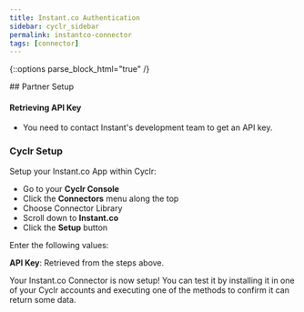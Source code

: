 ```yaml
---
title: Instant.co Authentication
sidebar: cyclr_sidebar
permalink: instantco-connector
tags: [connector]
---
```

{::options parse_block_html="true" /}
<section class="card">
## Partner Setup

#### Retrieving API Key
* You need to contact Instant's development team to get an API key.

### Cyclr Setup

Setup your Instant.co App within Cyclr:

*   Go to your **Cyclr Console**
*   Click the **Connectors** menu along the top
*   Choose Connector Library
*   Scroll down to **Instant.co**
*   Click the **Setup** button

Enter the following values:

**API Key**: Retrieved from the steps above.

Your Instant.co Connector is now setup! You can test it by installing it in one of your Cyclr accounts and executing one of the methods to confirm it can return some data.

</section>
